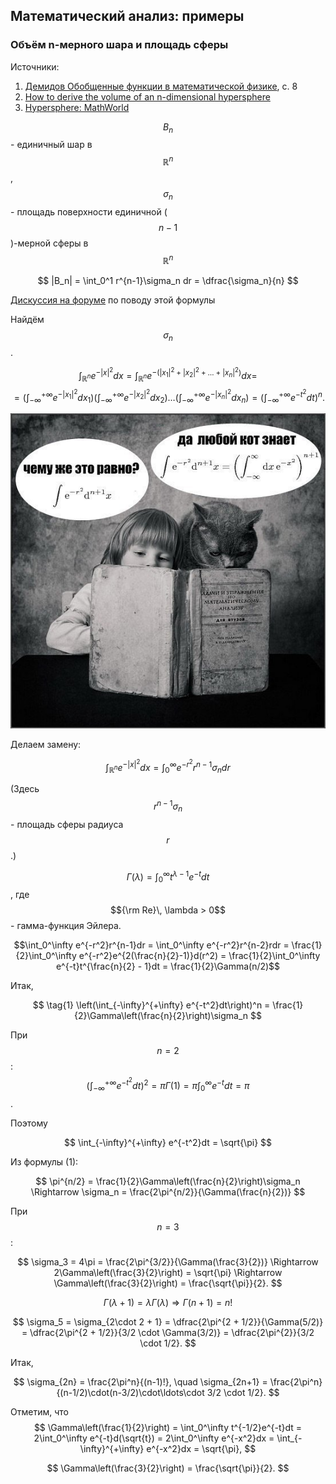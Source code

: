 ## Математический анализ: примеры

### Объём n-мерного шара и площадь сферы

Источники:
1. [Демидов Обобщенные функции в математической физике](https://yadi.sk/d/AfVY7fW3HJQy6g), с. 8
2. [How to derive the volume of an n-dimensional hypersphere](https://youtu.be/eEJtMFdkzzU)
3. [Hypersphere: MathWorld](http://mathworld.wolfram.com/Hypersphere.html)

$$B_n$$ - единичный шар в $$\mathbb R^n$$, $$\sigma_n$$ - площадь поверхности единичной ($$n-1$$)-мерной сферы в $$\mathbb R^n$$

$$
|B_n| = \int_0^1 r^{n-1}\sigma_n dr = \dfrac{\sigma_n}{n}
$$

[Дискуссия на форуме](https://groups.google.com/forum/#!topic/mathdvfu/bdHIOA2K1YE) по поводу этой формулы

Найдём $$\sigma_n$$.

$$
\int_{\mathbb R^n} e^{-|x|^2}dx = \int_{\mathbb R^n} e^{-(|x_1|^2 + |x_2|^2 + \ldots + |x_n|^2)}dx =
$$
$$
= \left(\int_{-\infty}^{+\infty}e^{-|x_1|^2}dx_1\right)\left(\int_{-\infty}^{+\infty}e^{-|x_2|^2}dx_2\right)\ldots\left(\int_{-\infty}^{+\infty}e^{-|x_n|^2}dx_n\right)
= \left(\int_{-\infty}^{+\infty} e^{-t^2} dt\right)^n.
$$

![Картинка от Физтех.Радио](/images/fun/cat1.jpg)

Делаем замену:

$$
\int_{\mathbb R^n} e^{-|x|^2}dx = \int_0^\infty e^{-r^2}r^{n-1}\sigma_n dr
$$

(Здесь $$r^{n-1}\sigma_n$$ - площадь сферы радиуса $$r$$.)

$$\Gamma(\lambda) = \int_0^\infty t^{\lambda - 1}e^{-t}dt$$, где $${\rm Re}\, \lambda > 0$$ - гамма-функция Эйлера.

$$\int_0^\infty e^{-r^2}r^{n-1}dr = \int_0^\infty e^{-r^2}r^{n-2}rdr =
\frac{1}{2}\int_0^\infty e^{-r^2}e^{2(\frac{n}{2}-1)}d(r^2) = \frac{1}{2}\int_0^\infty e^{-t}t^{\frac{n}{2} - 1}dt = \frac{1}{2}\Gamma(n/2)$$

Итак,

$$
\tag{1}
\left(\int_{-\infty}^{+\infty} e^{-t^2}dt\right)^n = \frac{1}{2}\Gamma\left(\frac{n}{2}\right)\sigma_n
$$

При $$n = 2$$: $$\left(\int_{-\infty}^{+\infty} e^{-t^2}dt\right)^2 = \pi\Gamma(1) =
\pi\int_0^\infty e^{-t}dt = \pi$$.

Поэтому

$$
\int_{-\infty}^{+\infty} e^{-t^2}dt = \sqrt{\pi}
$$

Из формулы (1):

$$
\pi^{n/2} = \frac{1}{2}\Gamma\left(\frac{n}{2}\right)\sigma_n \Rightarrow \sigma_n = \frac{2\pi^{n/2}}{\Gamma(\frac{n}{2})}
$$

При $$n = 3$$:

$$
\sigma_3 = 4\pi = \frac{2\pi^{3/2}}{\Gamma(\frac{3}{2})} \Rightarrow 2\Gamma\left(\frac{3}{2}\right) = \sqrt{\pi} \Rightarrow \Gamma\left(\frac{3}{2}\right) = \frac{\sqrt{\pi}}{2}.
$$

$$
\Gamma(\lambda + 1) = \lambda\Gamma(\lambda) \Rightarrow\Gamma(n+1) = n!
$$

$$
\sigma_5 = \sigma_{2\cdot 2 + 1} = \dfrac{2\pi^{2 + 1/2}}{\Gamma(5/2)} =
\dfrac{2\pi^{2 + 1/2}}{3/2 \cdot \Gamma(3/2)}
= \dfrac{2\pi^{2}}{3/2 \cdot 1/2}.
$$

Итак,

$$
\sigma_{2n} = \frac{2\pi^n}{(n-1)!}, \quad \sigma_{2n+1} = \frac{2\pi^n}{(n-1/2)\cdot(n-3/2)\cdot\ldots\cdot 3/2 \cdot 1/2}.
$$

Отметим, что
$$
\Gamma\left(\frac{1}{2}\right) = \int_0^\infty t^{-1/2}e^{-t}dt = 2\int_0^\infty e^{-t}d(\sqrt{t}) = 2\int_0^\infty e^{-x^2}dx = \int_{-\infty}^{+\infty} e^{-x^2}dx = \sqrt{\pi},
$$

$$
\Gamma\left(\frac{3}{2}\right) = \frac{\sqrt{\pi}}{2}.
$$
